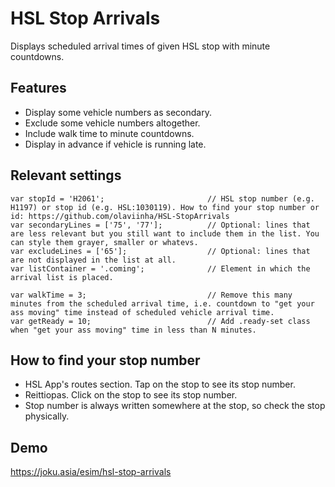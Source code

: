 # HSL Stop Arrivals

Displays scheduled arrival times of given HSL stop with minute countdowns.

## Features
- Display some vehicle numbers as secondary.
- Exclude some vehicle numbers altogether.
- Include walk time to minute countdowns.
- Display in advance if vehicle is running late.

## Relevant settings
```
var stopId = 'H2061';                       // HSL stop number (e.g. H1197) or stop id (e.g. HSL:1030119). How to find your stop number or id: https://github.com/olaviinha/HSL-StopArrivals
var secondaryLines = ['75', '77'];          // Optional: lines that are less relevant but you still want to include them in the list. You can style them grayer, smaller or whatevs.
var excludeLines = ['65'];                  // Optional: lines that are not displayed in the list at all.
var listContainer = '.coming';              // Element in which the arrival list is placed.

var walkTime = 3;                           // Remove this many minutes from the scheduled arrival time, i.e. countdown to "get your ass moving" time instead of scheduled vehicle arrival time.
var getReady = 10;                          // Add .ready-set class when "get your ass moving" time in less than N minutes.
```

## How to find your stop number

- HSL App's routes section. Tap on the stop to see its stop number.
- Reittiopas. Click on the stop to see its stop number.
- Stop number is always written somewhere at the stop, so check the stop physically.

## Demo

https://joku.asia/esim/hsl-stop-arrivals
